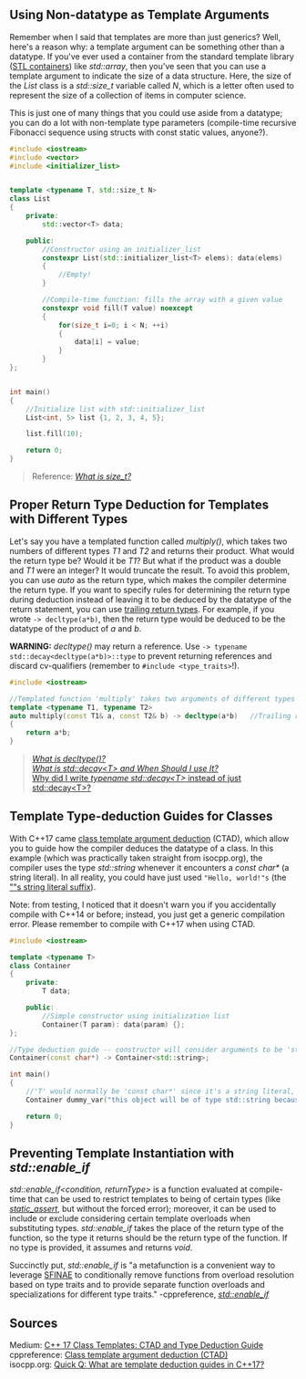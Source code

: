 ## Using Non-datatype as Template Arguments
Remember when I said that templates are more than just generics? Well, here's a reason why: a template argument can be something other than a datatype. If you've ever used
a container from the standard template library ([STL containers](https://www.cplusplus.com/reference/stl/)) like _std::array_, then you've seen that you can use a template
argument to indicate the size of a data structure. Here, the size of the _List_ class is a _std::size\_t_ variable called _N_, which is a letter often used to represent
the size of a collection of items in computer science.

This is just one of many things that you could use aside from a datatype; you can do a lot with non-template type parameters (compile-time recursive Fibonacci sequence using structs with const static values, anyone?).
```C++
#include <iostream>
#include <vector>
#include <initializer_list>


template <typename T, std::size_t N>
class List
{
    private:
        std::vector<T> data;

    public:
        //Constructor using an initializer_list
        constexpr List(std::initializer_list<T> elems): data(elems)
        {
            //Empty!
        }

        //Compile-time function: fills the array with a given value
        constexpr void fill(T value) noexcept
        {
            for(size_t i=0; i < N; ++i)
            {
                data[i] = value;
            }
        }
};


int main()
{
    //Initialize list with std::initializer_list
    List<int, 5> list {1, 2, 3, 4, 5};

    list.fill(10);

    return 0;
}
```
> Reference: [_What is size\_t?_](https://en.cppreference.com/w/cpp/types/size_t)

## Proper Return Type Deduction for Templates with Different Types
Let's say you have a templated function called _multiply()_, which takes two numbers of different types _T1_ and _T2_ and returns their product. What would the return type be?
Would it be _T1_? But what if the product was a double and _T1_ were an integer? It would truncate the result. To avoid this problem, you can use _auto_ as the return type,
which makes the compiler determine the return type. If you want to specify rules for determining the return type during deduction instead of leaving it to be deduced by the datatype of the return statement, you can use [trailing return types](https://www.ibm.com/docs/en/zos/2.1.0?topic=declarators-trailing-return-type-c11). For example, if you wrote `-> decltype(a*b)`, then
the return type would be deduced to be the datatype of the product of _a_ and _b_.

**WARNING:** _decltype()_ may return a reference. Use `-> typename std::decay<decltype(a*b)>::type` to prevent returning references and discard cv-qualifiers (remember to `#include <type_traits>`!).
```C++
#include <iostream>

//Templated function 'multiply' takes two arguments of different types
template <typename T1, typename T2>
auto multiply(const T1& a, const T2& b) -> decltype(a*b)   //Trailing return type, requires return type 'auto'
{
    return a*b;
}
```
> [_What is decltype()?_](https://docs.microsoft.com/en-us/cpp/cpp/decltype-cpp?view=msvc-160) <br />
> [_What is std::decay\<T\> and When Should I use It?_](https://newbedev.com/what-is-std-decay-and-when-it-should-be-used) <br />
> [Why did I write _typename std::decay\<T\>_ instead of just std::decay\<T\>?](https://stackoverflow.com/questions/610245/where-and-why-do-i-have-to-put-the-template-and-typename-keywords) <br />

## Template Type-deduction Guides for Classes
With C++17 came [class template argument deduction](https://en.cppreference.com/w/cpp/language/class_template_argument_deduction) (CTAD), which allow you to guide how the
compiler deduces the datatype of a class. In this example (which was practically taken straight from isocpp.org), the compiler uses the type _std::string_ whenever
it encounters a _const char\*_ (a string literal). In all reality, you could have just used `"Hello, world!"s` (the [""s string literal suffix](https://en.cppreference.com/w/cpp/string/basic_string/operator%22%22s)).

Note: from testing, I noticed that it doesn't warn you if you accidentally compile with C++14 or before; instead, you just get a generic compilation error. Please remember
to compile with C++17 when using CTAD.
```C++
#include <iostream>

template <typename T>
class Container
{
    private:
        T data;

    public:
        //Simple constructor using initialization list
        Container(T param): data(param) {}; 
};

//Type deduction guide -- constructor will consider arguments to be 'std::string' when given 'const char*'
Container(const char*) -> Container<std::string>;

int main()
{
    //'T' would normally be 'const char*' since it's a string literal, but now it's 'std::string'
    Container dummy_var("this object will be of type std::string because of deduction guides");

    return 0;
}
```

## Preventing Template Instantiation with _std::enable\_if_
_std::enable\_if\<condition, returnType\>_ is a function evaluated at compile-time that can be used to restrict templates to being of certain types (like [_static\_assert_](https://en.cppreference.com/w/cpp/language/static_assert), but without the forced error); moreover, it can be used to include or exclude considering certain template overloads when substituting types. _std::enable\_if_ takes the place of the return type of the function, so the type it returns should be the return type of the function. If no type is provided, it assumes and returns _void_.

Succinctly put, _std::enable\_if_ is "a metafunction is a convenient way to leverage [SFINAE](https://en.cppreference.com/w/cpp/language/sfinae) to conditionally 
remove functions from overload resolution based on type traits and to provide separate function overloads and specializations for different type traits." -cppreference, [_std::enable\_if_](https://en.cppreference.com/w/cpp/types/enable_if)

## Sources
Medium: [C++ 17 Class Templates: CTAD and Type Deduction Guide](https://medium.com/codex/c-17-class-templates-ctad-and-type-deduction-934d9cf5f529) <br />
cppreference: [Class template argument deduction (CTAD)](https://en.cppreference.com/w/cpp/language/class_template_argument_deduction) <br />
isocpp.org: [Quick Q: What are template deduction guides in C++17?](https://isocpp.org/blog/2017/09/quick-q-what-are-template-deduction-guides-in-cpp17) <br />
